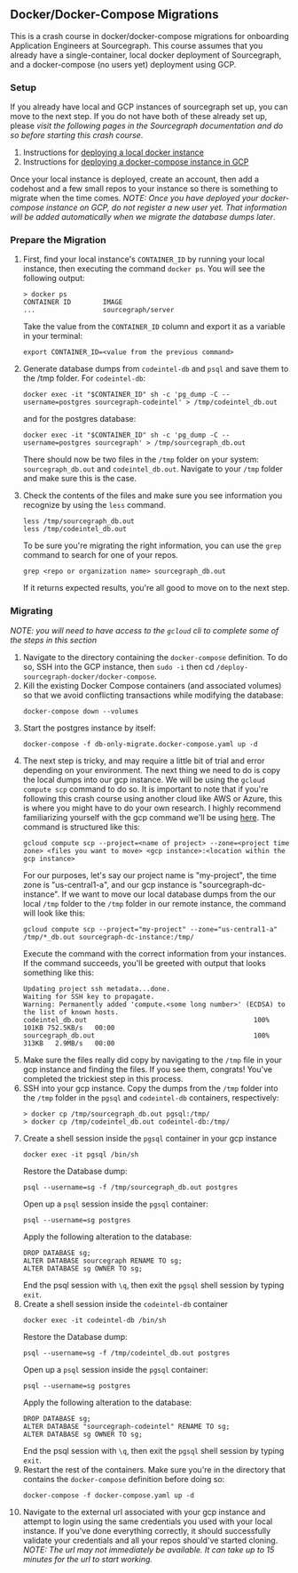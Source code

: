 ## Docker/Docker-Compose Migrations
This is a crash course in docker/docker-compose migrations for onboarding Application Engineers at Sourcegraph. This course assumes that you already have a single-container, local docker deployment of Sourcegraph, and a docker-compose (no users yet) deployment using GCP. 

### Setup 

If you already have local and GCP instances of sourcegraph set up, you can move to the next step. If you do not have both of these already set up, please *visit the following pages in the Sourcegraph documentation and do so before starting this crash course*.

1. Instructions for [deploying a local docker instance](https://docs.sourcegraph.com/admin/install/docker)
2. Instructions for [deploying a docker-compose instance in GCP](https://docs.sourcegraph.com/admin/install/docker-compose/google_cloud)

Once your local instance is deployed, create an account, then add a codehost and a few small repos to your instance so there is something to migrate when the time comes. *NOTE: Once you have deployed your docker-compose instance on GCP, do not register a new user yet. That information will be added automatically when we migrate the database dumps later*.


### Prepare the Migration

1. First, find your local instance's `CONTAINER_ID` by running your local instance, then executing the command `docker ps`. You will see the following output:
    ```
    > docker ps
    CONTAINER ID        IMAGE
    ...                 sourcegraph/server
    ```
    Take the value from the `CONTAINER_ID` column and export it as a variable in your terminal:
    ```
    export CONTAINER_ID=<value from the previous command>
    ```

2. Generate database dumps from `codeintel-db` and `psql` and save them to the /tmp folder. For `codeintel-db`:
    ```
    docker exec -it "$CONTAINER_ID" sh -c 'pg_dump -C --username=postgres sourcegraph-codeintel' > /tmp/codeintel_db.out
    ```
    and for the postgres database:
    ```
    docker exec -it "$CONTAINER_ID" sh -c 'pg_dump -C --username=postgres sourcegraph' > /tmp/sourcegraph_db.out
    ```
    There should now be two files in the `/tmp` folder on your system: `sourcegraph_db.out` and `codeintel_db.out`. Navigate to your `/tmp` folder and make sure this is the case.
	
3. Check the contents of the files and make sure you see information you recognize by using the `less` command.
	```
	less /tmp/sourcegraph_db.out
	less /tmp/codeintel_db.out
	```
	To be sure you're migrating the right information, you can use the `grep` command to search for one of your repos.
	```
	grep <repo or organization name> sourcegraph_db.out
	```
	If it returns expected results, you're all good to move on to the next step.
	
	
### Migrating
*NOTE: you will need to have access to the `gcloud` cli to complete some of the steps in this section*

1. Navigate to the directory containing the `docker-compose` definition. To do so, SSH into the GCP instance, then `sudo -i` then cd `/deploy-sourcegraph-docker/docker-compose`.
2. Kill the existing Docker Compose containers (and associated volumes) so that we avoid conflicting transactions while modifying the database:
	```
	docker-compose down --volumes
	```
3. Start the postgres instance by itself:
	```
	docker-compose -f db-only-migrate.docker-compose.yaml up -d
	```
4. The next step is tricky, and may require a little bit of trial and error depending on your environment. The next thing we need to do is copy the local dumps into our gcp instance. We will be using the `gcloud compute scp` command to do so. It is important to note that if you're following this crash course using another cloud like AWS or Azure, this is where you might have to do your own research. I highly recommend familiarizing yourself with the gcp command we'll be using [here](https://cloud.google.com/sdk/gcloud/reference/compute/scp).
	The command is structured like this:
	```
	gcloud compute scp --project=<name of project> --zone=<project time zone> <files you want to move> <gcp instance>:<location within the gcp instance>
	```
	For our purposes, let's say our project name is "my-project", the time zone is "us-central1-a", and our gcp instance is "sourcegraph-dc-instance". If we want to move our local database dumps from the our local `/tmp` folder to the `/tmp` folder in our remote instance, the command will look like this:
	```
	gcloud compute scp --project="my-project" --zone="us-central1-a" /tmp/*_db.out sourcegraph-dc-instance:/tmp/
	```
	Execute the command with the correct information from your instances. If the command succeeds, you'll be greeted with output that looks something like this:
	```
	Updating project ssh metadata...done.
	Waiting for SSH key to propagate.
	Warning: Permanently added 'compute.<some long number>' (ECDSA) to the list of known hosts.
	codeintel_db.out                                          100%  101KB 752.5KB/s   00:00
	sourcegraph_db.out                                        100%  313KB   2.9MB/s   00:00
	```
5. Make sure the files really did copy by navigating to the `/tmp` file in your gcp instance and finding the files. If you see them, congrats! You've completed the trickiest step in this process.
6. SSH into your gcp instance. Copy the dumps from the `/tmp` folder into the `/tmp` folder in the `pgsql` and `codeintel-db` containers, respectively:
	```
	> docker cp /tmp/sourcegraph_db.out pgsql:/tmp/
	> docker cp /tmp/codeintel_db.out codeintel-db:/tmp/
	```
7. Create a shell session inside the `pgsql` container in your gcp instance
	```
	docker exec -it pgsql /bin/sh
	```
	Restore the Database dump:
	```
	psql --username=sg -f /tmp/sourcegraph_db.out postgres
	```
	Open up a `psql` session inside the `pgsql` container:
	```
	psql --username=sg postgres

	```
	Apply the following alteration to the database:
	```
	DROP DATABASE sg;
	ALTER DATABASE sourcegraph RENAME TO sg;
	ALTER DATABASE sg OWNER TO sg;
	```
	End the psql session with `\q`, then exit the `pgsql` shell session by typing `exit`.
8. Create a shell session inside the `codeintel-db` container
	```
	docker exec -it codeintel-db /bin/sh
	```
	Restore the Database dump:
	```
	psql --username=sg -f /tmp/codeintel_db.out postgres
	```
	Open up a `psql` session inside the `pgsql` container:
	```
	psql --username=sg postgres

	```
	Apply the following alteration to the database:
	```
	DROP DATABASE sg;
	ALTER DATABASE "sourcegraph-codeintel" RENAME TO sg;
	ALTER DATABASE sg OWNER TO sg;
	```
	End the psql session with `\q`, then exit the `pgsql` shell session by typing `exit`.
9. Restart the rest of the containers. Make sure you're in the directory that contains the `docker-compose` definition before doing so:
	```
	docker-compose -f docker-compose.yaml up -d
	```
10. Navigate to the external url associated with your gcp instance and attempt to login using the same credentials you used with your local instance. If you've done everything correctly, it should successfully validate your credentials and all your repos should've started cloning. *NOTE: The url may not immediately be available. It can take up to 15 minutes for the url to start working.* 

